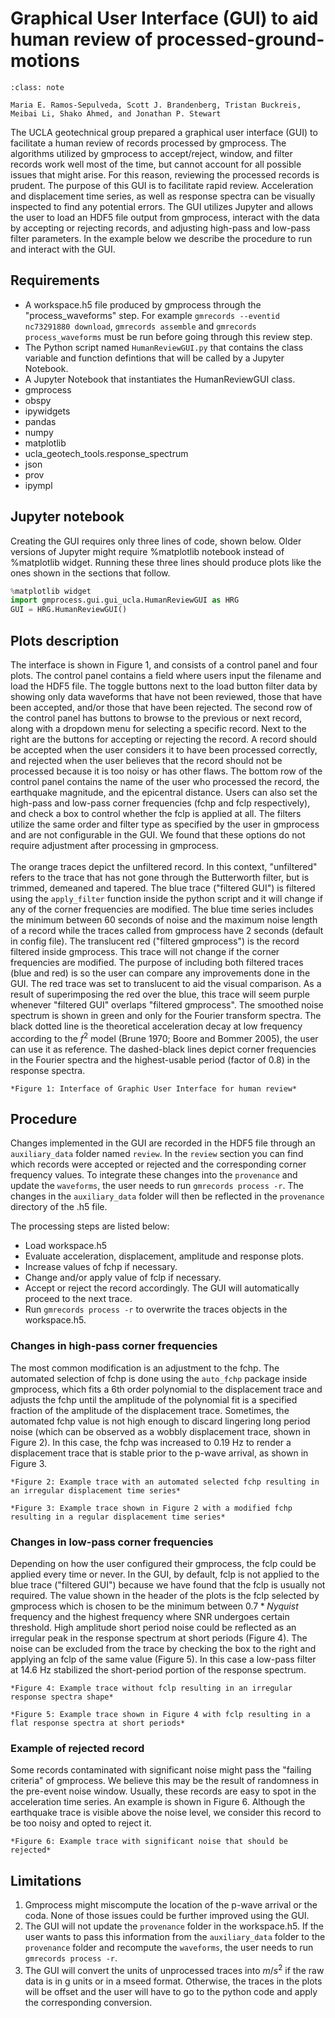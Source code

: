 # Graphical User Interface (GUI) to aid human review of processed-ground-motions


```{admonition} Authors
:class: note

Maria E. Ramos-Sepulveda, Scott J. Brandenberg, Tristan Buckreis, Meibai Li, Shako Ahmed, and Jonathan P. Stewart
```

The UCLA geotechnical group prepared a graphical user interface (GUI) to facilitate a human review of records processed by gmprocess. The algorithms utilized by gmprocess to accept/reject, window, and filter records work well most of the time, but cannot account for all possible issues that might arise. For this reason, reviewing the processed records is prudent. The purpose of this GUI is to facilitate rapid review. Acceleration and displacement time series, as well as response spectra can be visually inspected to find any potential errors. The GUI utilizes Jupyter and allows the user to load an HDF5 file output from gmprocess, interact with the data by accepting or rejecting records, and adjusting high-pass and low-pass filter parameters. In the example below we describe the procedure to run and interact with the GUI.

## Requirements
- A workspace.h5 file produced by gmprocess through the "process_waveforms" step. For example `gmrecords --eventid nc73291880 download`, `gmrecords assemble` and `gmrecords process_waveforms` must be run before going through this review step. 
- The Python script named `HumanReviewGUI.py` that contains the class variable and function defintions that will be called by a Jupyter Notebook. 
- A Jupyter Notebook that instantiates the HumanReviewGUI class.
- gmprocess
- obspy
- ipywidgets
- pandas
- numpy
- matplotlib
- ucla_geotech_tools.response_spectrum
- json
- prov
- ipympl

## Jupyter notebook

Creating the GUI requires only three lines of code, shown below. Older versions of Jupyter might require %matplotlib notebook instead of %matplotlib widget. Running these three lines should produce plots like the ones shown in the sections that follow.

```python
%matplotlib widget
import gmprocess.gui.gui_ucla.HumanReviewGUI as HRG
GUI = HRG.HumanReviewGUI()
```

## Plots description
The interface is shown in Figure 1, and consists of a control panel and four plots. The control panel contains a field where users input the filename and load the HDF5 file. The toggle buttons next to the load button filter data by showing only data waveforms that have not been reviewed, those that have been accepted, and/or those that have been rejected. The second row of the control panel has buttons to browse to the previous or next record, along with a dropdown menu for selecting a specific record. Next to the right are the buttons for accepting or rejecting the record. A record should be accepted when the user considers it to have been processed correctly, and rejected when the user believes that the record should not be processed because it is too noisy or has other flaws. The bottom row of the control panel contains the name of the user who processed the record, the earthquake magnitude, and the epicentral distance. Users can also set the high-pass and low-pass corner frequencies (fchp and fclp respectively), and check a box to control whether the fclp is applied at all. The filters utilize the same order and filter type as specified by the user in gmprocess and are not configurable in the GUI. We found that these options do not require adjustment after processing in gmprocess.
<br/><br/>
The orange traces depict the unfiltered record. In this context, "unfiltered" refers to the trace that has not gone through the Butterworth filter, but is trimmed, demeaned and tapered. The blue trace ("filtered GUI") is filtered using the `apply_filter` function inside the python script and it will change if any of the corner frequencies are modified. The blue time series includes the minimum between 60 seconds of noise and the maximum noise length of a record while the traces called from gmprocess have 2 seconds (default in config file). The translucent red ("filtered gmprocess") is the record filtered inside gmprocess. This trace will not change if the corner frequencies are modified. The purpose of including both filtered traces (blue and red) is so the user can compare any improvements done in the GUI. The red trace was set to translucent to aid the visual comparison. As a result of superimposing the red over the blue, this trace will seem purple whenever "filtered GUI" overlaps "filtered gmprocess". The smoothed noise spectrum is shown in green and only for the Fourier transform spectra. The black dotted line is the theoretical acceleration decay at low frequency according to the $f^2$ model (Brune 1970; Boore and Bommer 2005), the user can use it as reference. The dashed-black lines depict corner frequencies in the Fourier spectra and the highest-usable period (factor of 0.8) in the response spectra. 


```{figure} ../../_static/ucla_gui/interface2.png
*Figure 1: Interface of Graphic User Interface for human review*
```

## Procedure
Changes implemented in the GUI are recorded in the HDF5 file through an `auxiliary_data` folder named `review`. In the `review` section you can find which records were accepted or rejected and the corresponding corner frequency values. To integrate these changes into the `provenance` and update the `waveforms`, the user needs to run `gmrecords process -r`. The changes in the `auxiliary_data` folder will then be reflected in the `provenance` directory of the .h5 file.

The processing steps are listed below:
- Load workspace.h5
- Evaluate acceleration, displacement, amplitude and response plots.
- Increase values of fchp if necessary.
- Change and/or apply value of fclp if necessary.
- Accept or reject the record accordingly. The GUI will automatically proceed to the next trace.
- Run `gmrecords process -r` to overwrite the traces objects in the workspace.h5.

### Changes in high-pass corner frequencies
The most common modification is an adjustment to the fchp. The automated selection of fchp is done using the `auto_fchp` package inside gmprocess, which fits a 6th order polynomial to the displacement trace and adjusts the fchp until the amplitude of the polynomial fit is a specified fraction of the amplitude of the displacement trace. Sometimes, the automated fchp value is not high enough to discard lingering long period noise (which can be observed as a wobbly displacement trace, shown in Figure 2). In this case, the fchp was increased to 0.19 Hz to render a displacement trace that is stable prior to the p-wave arrival, as shown in Figure 3.

```{figure} ../../_static/ucla_gui/fchp_before2.png
*Figure 2: Example trace with an automated selected fchp resulting in an irregular displacement time series*
```

```{figure} ../../_static/ucla_gui/fchp_after2.png
*Figure 3: Example trace shown in Figure 2 with a modified fchp resulting in a regular displacement time series*
```

### Changes in low-pass corner frequencies
Depending on how the user configured their gmprocess, the fclp could be applied every time or never. In the GUI, by default, fclp is not applied to the blue trace ("filtered GUI") because we have found that the fclp is usually not required. The value shown in the header of the plots is the fclp selected by gmprocess which is chosen to be the minimum between $0.7*Nyquist$ frequency and the highest frequency where SNR undergoes certain threshold. High amplitude short period noise could be reflected as an irregular peak in the response spectrum at short periods (Figure 4). The noise can be excluded from the trace by checking the box to the right and applying an fclp of the same value (Figure 5). In this case a low-pass filter at 14.6 Hz stabilized the short-period portion of the response spectrum.


```{figure} ../../_static/ucla_gui/fclp_before2.png
*Figure 4: Example trace without fclp resulting in an irregular response spectra shape*
```

```{figure} ../../_static/ucla_gui/fclp_after2.png
*Figure 5: Example trace shown in Figure 4 with fclp resulting in a flat response spectra at short periods*
```

### Example of rejected record
Some records contaminated with significant noise might pass the "failing criteria" of gmprocess. We believe this may be the result of randomness in the pre-event noise window. Usually, these records are easy to spot in the acceleration time series. An example is shown in Figure 6. Although the earthquake trace is visible above the noise level, we consider this record to be too noisy and opted to reject it.

```{figure} ../../_static/ucla_gui/rejected2.png
*Figure 6: Example trace with significant noise that should be rejected*
```

## Limitations
1. Gmprocess might miscompute the location of the p-wave arrival or the coda. None of those issues could be further improved using the GUI. 
2. The GUI will not update the `provenance` folder in the workspace.h5. If the user wants to pass this information from the `auxiliary_data` folder to the `provenance` folder and recompute the `waveforms`, the user needs to run `gmrecords process -r`.
3. The GUI will convert the units of unprocessed traces into $m/s^2$ if the raw data is in g units or in a mseed format. Otherwise, the traces in the plots will be offset and the user will have to go to the python code and apply the corresponding conversion.
